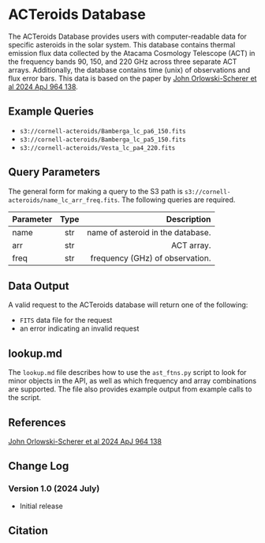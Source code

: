 # ACTeroids Database

The ACTeroids Database provides users with computer-readable data for specific asteroids in the solar system. This database contains thermal emission flux data collected by the Atacama Cosmology Telescope (ACT) in the frequency bands 90, 150, and 220 GHz across three separate ACT arrays. Additionally, the database contains time (unix) of observations and flux error bars. This data is based on the paper by [John Orlowski-Scherer et al 2024 ApJ 964 138](https://iopscience.iop.org/article/10.3847/1538-4357/ad21fe/meta).

## Example Queries
- `s3://cornell-acteroids/Bamberga_lc_pa6_150.fits`
- `s3://cornell-acteroids/Bamberga_lc_pa5_150.fits`
- `s3://cornell-acteroids/Vesta_lc_pa4_220.fits` 

## Query Parameters

The general form for making a query to the S3 path is `s3://cornell-acteroids/name_lc_arr_freq.fits`. The following queries are required.

| Parameter | Type      | Description                             |
| --------- |:---------:|---------:                               |
| name      | str       | name of asteroid in the database.       |
| arr       | str       | ACT array.                              |
| freq      | str       | frequency (GHz) of observation.         |

## Data Output

A valid request to the ACTeroids database will return one of the following:
- `FITS` data file for the request
- an error indicating an invalid request

## lookup.md

The `lookup.md` file describes how to use the `ast_ftns.py` script to look for minor objects in the API, as well as which frequency and array combinations are supported. The file also provides example output from example calls to the script.

## References

[John Orlowski-Scherer et al 2024 ApJ 964 138](https://iopscience.iop.org/article/10.3847/1538-4357/ad21fe/meta)

## Change Log

### Version 1.0 (2024 July)

- Initial release

## Citation
